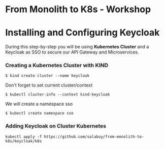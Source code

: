 # From Monolith to K8s - Workshop 


# Installing and Configuring Keycloak

During this step-by-step you will be using **Kubernetes Cluster** and a Keycloak as SSO to secure our API Gateway and Microservices. 

### Creating a Kubernetes Cluster with KIND

```
$ kind create cluster --name keycloak
```

Don't forget to set current cluster/context

```
$ kubectl cluster-info --context kind-keycloak
```

We will create a namespace sso

```
$ kubectl create namespace sso
```

### Adding Keycloak on Cluster Kubernetes

```
kubectl apply -f https://github.com/salaboy/from-monolith-to-k8s/keycloak/k8s
```

